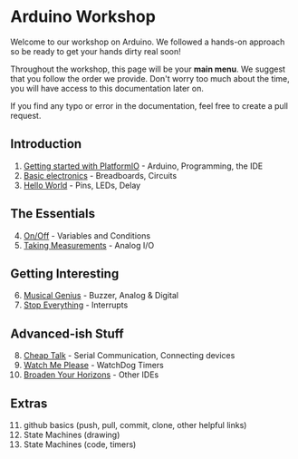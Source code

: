 # Arduino Workshop

Welcome to our workshop on Arduino. We followed a hands-on approach so be ready to get your hands dirty real soon!

Throughout the workshop, this page will be your **main menu**. We suggest that you follow the order we provide. Don't worry too much about the time, you will have access to this documentation later on.

If you find any typo or error in the documentation, feel free to create a pull request.
  
## Introduction

1. [Getting started with PlatformIO](./content/platformIO.md) - Arduino, Programming, the IDE
2. [Basic electronics](./content/basicElectronics.md) - Breadboards, Circuits
3. [Hello World](./content/helloWorld.md) - Pins, LEDs, Delay

## The Essentials

4. [On/Off](./content/onOff.md) - Variables and Conditions
5. [Taking Measurements](./content/takingMeasurements.md) - Analog I/O

## Getting Interesting

6. [Musical Genius](./content/musicalGenius.md) - Buzzer, Analog & Digital
7. [Stop Everything](./content/stopEverything.md) - Interrupts

## Advanced-ish Stuff

8. [Cheap Talk](./content/cheapTalk.md) - Serial Communication, Connecting devices
9. [Watch Me Please](./content/watchMePlease.md) - WatchDog Timers
10. [Broaden Your Horizons](./content/broadenYourHorizons.md) - Other IDEs

## Extras
11. github basics (push, pull, commit, clone, other helpful links)
12. State Machines (drawing)
13. State Machines (code, timers)
